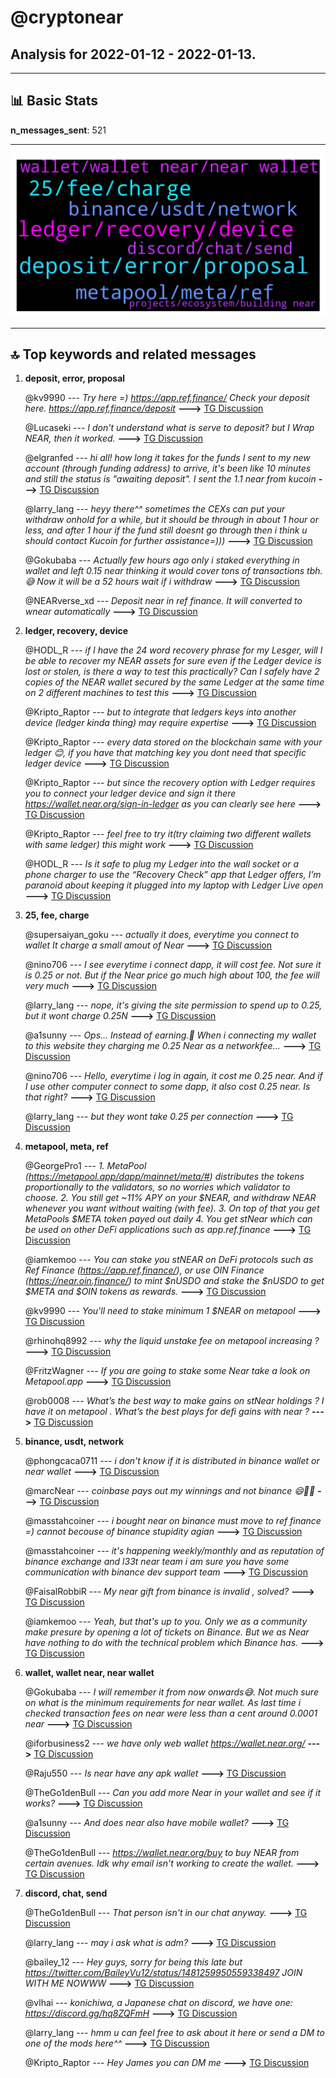 # **@cryptonear**
 ## Analysis for **2022-01-12** - **2022-01-13**.

---

## 📊 **Basic Stats**

**n_messages_sent**: 521

---
![wordcloud](cryptonear_1Days_wordcloud.png)

---


## 🔝 **Top keywords and related messages**

1. **deposit, error, proposal**

    @kv9990 --- *Try here =) https://app.ref.finance/  Check your deposit here. https://app.ref.finance/deposit* **--->** [TG Discussion](https://t.me/cryptonear/283375)

    @Lucaseki --- *I don't understand what is serve to deposit? but I Wrap NEAR, then it worked.* **--->** [TG Discussion](https://t.me/cryptonear/283382)

    @elgranfed --- *hi all! how long it takes for the funds I sent to my new account (through funding  address) to arrive, it's been like 10 minutes and still the status is "awaiting deposit". I sent the 1.1 near from kucoin* **--->** [TG Discussion](https://t.me/cryptonear/283008)

    @larry_lang --- *heyy there^^ sometimes the CEXs can put your withdraw onhold for a while, but it should be through in about 1 hour or less, and after 1 hour if the fund still doesnt go through then i think u should contact Kucoin for further assistance=)))* **--->** [TG Discussion](https://t.me/cryptonear/283026)

    @Gokubaba --- *Actually few hours ago only i staked everything in wallet and left 0.15 near thinking it would cover tons of transactions tbh. 😅 Now it will be a 52 hours wait if i withdraw* **--->** [TG Discussion](https://t.me/cryptonear/283585)

    @NEARverse_xd --- *Deposit near in ref finance. It will converted to wnear automatically* **--->** [TG Discussion](https://t.me/cryptonear/283372)

2. **ledger, recovery, device**

    @HODL_R --- *if I have the 24 word recovery phrase for my Lesger, will I be able to recover my NEAR assets for sure even if the Ledger device is lost or stolen,  is there a way to test this practically? Can I safely have 2 copies of the NEAR wallet secured by the same Ledger at the same time on 2 different machines to test this* **--->** [TG Discussion](https://t.me/cryptonear/283515)

    @Kripto_Raptor --- *but to integrate that ledgers keys into another device (ledger kinda thing) may require expertise* **--->** [TG Discussion](https://t.me/cryptonear/283525)

    @Kripto_Raptor --- *every data stored on the blockchain same with your ledger 😊, if you have that matching key you dont need that specific ledger device* **--->** [TG Discussion](https://t.me/cryptonear/283523)

    @Kripto_Raptor --- *but since the recovery option with Ledger requires you to connect your ledger device and sign it there https://wallet.near.org/sign-in-ledger as you can clearly see here* **--->** [TG Discussion](https://t.me/cryptonear/283542)

    @Kripto_Raptor --- *feel free to try it(try claiming two different wallets with same ledger) this might work* **--->** [TG Discussion](https://t.me/cryptonear/283521)

    @HODL_R --- *Is it safe to plug my Ledger into the wall socket or a phone charger to use the “Recovery Check” app that Ledger offers, I’m paranoid about keeping it plugged into my laptop with Ledger Live open* **--->** [TG Discussion](https://t.me/cryptonear/283526)

3. **25, fee, charge**

    @supersaiyan_goku --- *actually it does, everytime you connect to wallet It charge a small amout of Near* **--->** [TG Discussion](https://t.me/cryptonear/283307)

    @nino706 --- *I see everytime i connect dapp, it will cost fee. Not sure it is 0.25 or not. But if the Near price go much high about 100, the fee will very much* **--->** [TG Discussion](https://t.me/cryptonear/283318)

    @larry_lang --- *nope, it's giving the site permission to spend up to 0.25, but it wont charge 0.25N* **--->** [TG Discussion](https://t.me/cryptonear/283290)

    @a1sunny --- *Ops... Instead of earning.🙈   When i connecting my wallet to this website they charging me 0.25 Near as a networkfee...* **--->** [TG Discussion](https://t.me/cryptonear/284223)

    @nino706 --- *Hello, everytime i log in again, it cost me 0.25 near. And if I use other computer connect to some dapp, it also cost 0.25 near. Is that right?* **--->** [TG Discussion](https://t.me/cryptonear/283283)

    @larry_lang --- *but they wont take 0.25 per connection* **--->** [TG Discussion](https://t.me/cryptonear/284225)

4. **metapool, meta, ref**

    @GeorgePro1 --- *1. MetaPool (https://metapool.app/dapp/mainnet/meta/#)  distributes the tokens proportionally to the validators, so no worries which validator to choose. 2. You still get ~11% APY on your $NEAR, and withdraw NEAR whenever you want without waiting (with fee). 3. On top of that you get MetaPools $META token payed out daily 4. You get stNear which can be used on other DeFi applications such as app.ref.finance* **--->** [TG Discussion](https://t.me/cryptonear/284041)

    @iamkemoo --- *You can stake you stNEAR on DeFi protocols such as Ref Finance (https://app.ref.finance/), or use OIN Finance (https://near.oin.finance/) to mint $nUSDO and stake the $nUSDO to get $META and $OIN tokens as rewards.* **--->** [TG Discussion](https://t.me/cryptonear/283205)

    @kv9990 --- *You'll need to stake minimum 1 $NEAR on metapool* **--->** [TG Discussion](https://t.me/cryptonear/284151)

    @rhinohq8992 --- *why the liquid unstake fee on metapool increasing ?* **--->** [TG Discussion](https://t.me/cryptonear/284281)

    @FritzWagner --- *If you are going to stake some Near take a look on Metapool.app* **--->** [TG Discussion](https://t.me/cryptonear/282750)

    @rob0008 --- *What’s the best way to make gains on stNear holdings ?  I have it on metapool .  What’s the best plays for defi gains with near ?* **--->** [TG Discussion](https://t.me/cryptonear/283204)

5. **binance, usdt, network**

    @phongcaca0711 --- *i don't know if it is distributed in binance wallet or near wallet* **--->** [TG Discussion](https://t.me/cryptonear/283071)

    @marcNear --- *coinbase pays out my winnings and not binance 😄🤷‍♂️* **--->** [TG Discussion](https://t.me/cryptonear/282968)

    @masstahcoiner --- *i bought near on binance  must move to ref finance =)  cannot becouse of binance stupidity agian* **--->** [TG Discussion](https://t.me/cryptonear/284312)

    @masstahcoiner --- *it's happening weekly/monthly  and as reputation of binance exchange and l33t near team  i am sure you have some communication with binance dev support team* **--->** [TG Discussion](https://t.me/cryptonear/284328)

    @FaisalRobbiR --- *My near gift from binance is invalid , solved?* **--->** [TG Discussion](https://t.me/cryptonear/283791)

    @iamkemoo --- *Yeah, but that's up to you. Only we as a community make presure by opening a lot of tickets on Binance. But we as Near have nothing to do with the technical problem which Binance has.* **--->** [TG Discussion](https://t.me/cryptonear/284327)

6. **wallet, wallet near, near wallet**

    @Gokubaba --- *I will remember it from now onwards😅.  Not much sure on what is the minimum requirements for near wallet.  As last time i checked transaction fees on near were less than a cent around 0.0001 near* **--->** [TG Discussion](https://t.me/cryptonear/283588)

    @iforbusiness2 --- *we have only web wallet https://wallet.near.org/* **--->** [TG Discussion](https://t.me/cryptonear/283190)

    @Raju550 --- *Is near have any apk wallet* **--->** [TG Discussion](https://t.me/cryptonear/283187)

    @TheGo1denBull --- *Can you add more Near in your wallet and see if it works?* **--->** [TG Discussion](https://t.me/cryptonear/283579)

    @a1sunny --- *And does near also have mobile wallet?* **--->** [TG Discussion](https://t.me/cryptonear/284159)

    @TheGo1denBull --- *https://wallet.near.org/buy to buy NEAR from certain avenues. Idk why email isn't working to create the wallet.* **--->** [TG Discussion](https://t.me/cryptonear/282752)

7. **discord, chat, send**

    @TheGo1denBull --- *That person isn't in our chat anyway.* **--->** [TG Discussion](https://t.me/cryptonear/282674)

    @larry_lang --- *may i ask what is adm?* **--->** [TG Discussion](https://t.me/cryptonear/284148)

    @bailey_12 --- *Hey guys, sorry for being this late but  https://twitter.com/BaileyVu12/status/1481259950559338497  JOIN WITH ME NOWWW* **--->** [TG Discussion](https://t.me/cryptonear/283362)

    @vlhai --- *konichiwa, a Japanese chat on discord, we have one: https://discord.gg/hq8ZQFmH* **--->** [TG Discussion](https://t.me/cryptonear/283869)

    @larry_lang --- *hmm u can feel free to ask about it here or send a DM to one of the mods here^^* **--->** [TG Discussion](https://t.me/cryptonear/284211)

    @Kripto_Raptor --- *Hey James you can DM me* **--->** [TG Discussion](https://t.me/cryptonear/284195)

